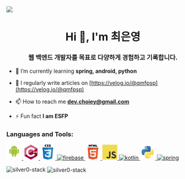 <img src="https://capsule-render.vercel.app/api?type=wave&color=auto&height=300&section=header&text=capsule%20render&fontSize=90" >
<h1 align="center">Hi 👋, I'm 최은영</h1></img>
<h3 align="center">웹 백엔드 개발자를 목표로 다양하게 경험하고 기록합니다.</h3>

- 🌱 I’m currently learning **spring, android, python**

- 📝 I regularly write articles on [https://velog.io/@qmfpsp](https://velog.io/@qmfpsp)

- 📫 How to reach me **dev.choiey@gmail.com**

- ⚡ Fun fact **I am ESFP**


<h3 align="left">Languages and Tools:</h3>
<p align="left"> <a href="https://developer.android.com" target="_blank"> <img src="https://raw.githubusercontent.com/devicons/devicon/master/icons/android/android-original-wordmark.svg" alt="android" width="40" height="40"/> </a> <a href="https://www.w3schools.com/cpp/" target="_blank"> <img src="https://raw.githubusercontent.com/devicons/devicon/master/icons/cplusplus/cplusplus-original.svg" alt="cplusplus" width="40" height="40"/> </a> <a href="https://www.w3schools.com/css/" target="_blank"> <img src="https://raw.githubusercontent.com/devicons/devicon/master/icons/css3/css3-original-wordmark.svg" alt="css3" width="40" height="40"/> </a> <a href="https://firebase.google.com/" target="_blank"> <img src="https://www.vectorlogo.zone/logos/firebase/firebase-icon.svg" alt="firebase" width="40" height="40"/> </a> <a href="https://www.w3.org/html/" target="_blank"> <img src="https://raw.githubusercontent.com/devicons/devicon/master/icons/html5/html5-original-wordmark.svg" alt="html5" width="40" height="40"/> </a> <a href="https://developer.mozilla.org/en-US/docs/Web/JavaScript" target="_blank"> <img src="https://raw.githubusercontent.com/devicons/devicon/master/icons/javascript/javascript-original.svg" alt="javascript" width="40" height="40"/> </a> <a href="https://kotlinlang.org" target="_blank"> <img src="https://www.vectorlogo.zone/logos/kotlinlang/kotlinlang-icon.svg" alt="kotlin" width="40" height="40"/> </a> <a href="https://www.python.org" target="_blank"> <img src="https://raw.githubusercontent.com/devicons/devicon/master/icons/python/python-original.svg" alt="python" width="40" height="40"/> </a> <a href="https://spring.io/" target="_blank"> <img src="https://www.vectorlogo.zone/logos/springio/springio-icon.svg" alt="spring" width="40" height="40"/> </a> </p>

<p><img align="left" src="https://github-readme-stats.vercel.app/api/top-langs?username=silver0-stack&show_icons=true&locale=en&layout=compact" alt="silver0-stack" /></p>

<p>&nbsp;<img align="center" src="https://github-readme-stats.vercel.app/api?username=silver0-stack&show_icons=true&locale=en" alt="silver0-stack" /></p>
